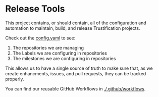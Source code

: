 # Release Tools

This project contains, or should contain, all of the configuration and automation to maintain, build, and release Trustification projects.

Check out the [config.yaml](./pkg/config/config.yaml) to see:

1. The repositories we are managing
1. The Labels we are configuring in repositories
1. The milestones we are configuring in repositories

This allows us to have a single source of truth to make sure that, as we create
enhancments, issues, and pull requests, they can be tracked properly.

You can find our reusable GitHub Workflows in [./.github/workflows](./.github/workflows).
